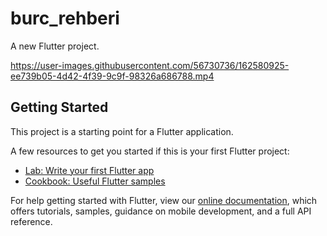 # burc_rehberi

A new Flutter project.



https://user-images.githubusercontent.com/56730736/162580925-ee739b05-4d42-4f39-9c9f-98326a686788.mp4



## Getting Started

This project is a starting point for a Flutter application.

A few resources to get you started if this is your first Flutter project:

- [Lab: Write your first Flutter app](https://flutter.dev/docs/get-started/codelab)
- [Cookbook: Useful Flutter samples](https://flutter.dev/docs/cookbook)

For help getting started with Flutter, view our
[online documentation](https://flutter.dev/docs), which offers tutorials,
samples, guidance on mobile development, and a full API reference.
